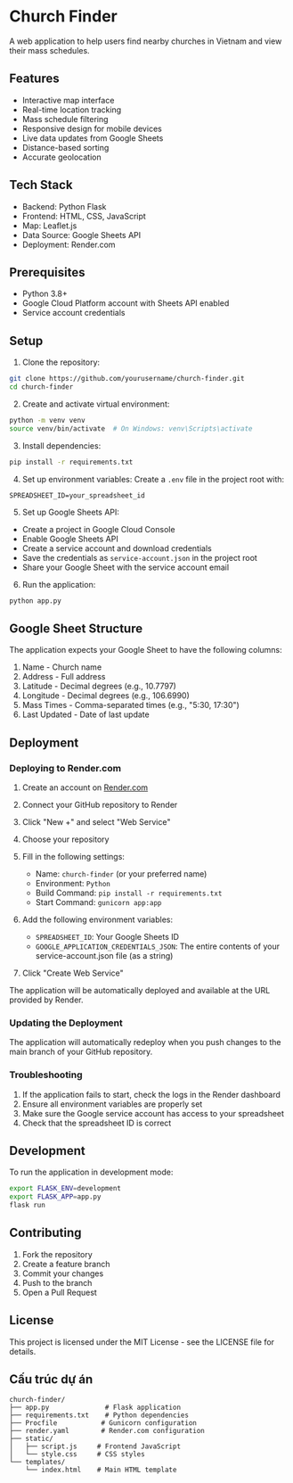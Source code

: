 # Church Finder

A web application to help users find nearby churches in Vietnam and view their mass schedules.

## Features

- Interactive map interface
- Real-time location tracking
- Mass schedule filtering
- Responsive design for mobile devices
- Live data updates from Google Sheets
- Distance-based sorting
- Accurate geolocation

## Tech Stack

- Backend: Python Flask
- Frontend: HTML, CSS, JavaScript
- Map: Leaflet.js
- Data Source: Google Sheets API
- Deployment: Render.com

## Prerequisites

- Python 3.8+
- Google Cloud Platform account with Sheets API enabled
- Service account credentials

## Setup

1. Clone the repository:
```bash
git clone https://github.com/yourusername/church-finder.git
cd church-finder
```

2. Create and activate virtual environment:
```bash
python -m venv venv
source venv/bin/activate  # On Windows: venv\Scripts\activate
```

3. Install dependencies:
```bash
pip install -r requirements.txt
```

4. Set up environment variables:
Create a `.env` file in the project root with:
```
SPREADSHEET_ID=your_spreadsheet_id
```

5. Set up Google Sheets API:
- Create a project in Google Cloud Console
- Enable Google Sheets API
- Create a service account and download credentials
- Save the credentials as `service-account.json` in the project root
- Share your Google Sheet with the service account email

6. Run the application:
```bash
python app.py
```

## Google Sheet Structure

The application expects your Google Sheet to have the following columns:
1. Name - Church name
2. Address - Full address
3. Latitude - Decimal degrees (e.g., 10.7797)
4. Longitude - Decimal degrees (e.g., 106.6990)
5. Mass Times - Comma-separated times (e.g., "5:30, 17:30")
6. Last Updated - Date of last update

## Deployment

### Deploying to Render.com

1. Create an account on [Render.com](https://render.com)
2. Connect your GitHub repository to Render
3. Click "New +" and select "Web Service"
4. Choose your repository
5. Fill in the following settings:
   - Name: `church-finder` (or your preferred name)
   - Environment: `Python`
   - Build Command: `pip install -r requirements.txt`
   - Start Command: `gunicorn app:app`

6. Add the following environment variables:
   - `SPREADSHEET_ID`: Your Google Sheets ID
   - `GOOGLE_APPLICATION_CREDENTIALS_JSON`: The entire contents of your service-account.json file (as a string)

7. Click "Create Web Service"

The application will be automatically deployed and available at the URL provided by Render.

### Updating the Deployment

The application will automatically redeploy when you push changes to the main branch of your GitHub repository.

### Troubleshooting

1. If the application fails to start, check the logs in the Render dashboard
2. Ensure all environment variables are properly set
3. Make sure the Google service account has access to your spreadsheet
4. Check that the spreadsheet ID is correct

## Development

To run the application in development mode:
```bash
export FLASK_ENV=development
export FLASK_APP=app.py
flask run
```

## Contributing

1. Fork the repository
2. Create a feature branch
3. Commit your changes
4. Push to the branch
5. Open a Pull Request

## License

This project is licensed under the MIT License - see the LICENSE file for details.

## Cấu trúc dự án

```
church-finder/
├── app.py              # Flask application
├── requirements.txt    # Python dependencies
├── Procfile           # Gunicorn configuration
├── render.yaml        # Render.com configuration
├── static/
│   ├── script.js     # Frontend JavaScript
│   └── style.css     # CSS styles
└── templates/
    └── index.html    # Main HTML template
